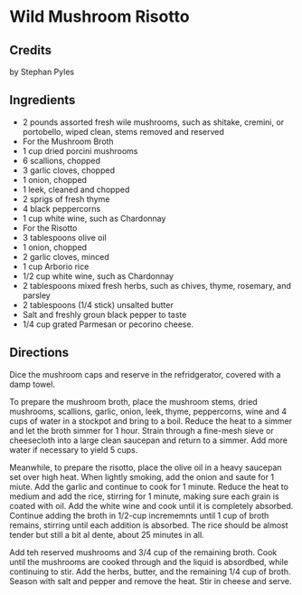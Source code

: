 # Wild Mushroom Risotto 

## Credits

by Stephan Pyles

## Ingredients

- 2 pounds assorted fresh wile mushrooms, such as shitake, cremini, or portobello, wiped clean, stems removed and reserved
- For the Mushroom Broth
- 1 cup dried porcini mushrooms
- 6 scallions, chopped
- 3 garlic cloves, chopped
- 1 onion, chopped
- 1 leek, cleaned and chopped
- 2 sprigs of fresh thyme
- 4 black peppercorns
- 1 cup white wine, such as Chardonnay
- For the Risotto
- 3 tablespoons olive oil
- 1 onion, chopped
- 2 garlic cloves, minced
- 1 cup Arborio rice
- 1/2 cup white wine, such as Chardonnay
- 2 tablespoons mixed fresh herbs, such as chives, thyme, rosemary, and parsley
- 2 tablespoons (1/4 stick) unsalted butter
- Salt and freshly groun black pepper to taste
- 1/4 cup grated Parmesan or pecorino cheese.

## Directions

Dice the mushroom caps and reserve in the refridgerator, covered with a damp towel.  
  
 To prepare the mushroom broth, place the mushroom stems, dried mushrooms, scallions, garlic, onion, leek, thyme, peppercorns, wine and 4 cups of water in a stockpot and bring to a boil. Reduce the heat to a simmer and let the broth simmer for 1 hour. Strain through a fine-mesh sieve or cheesecloth into a large clean saucepan and return to a simmer. Add more water if necessary to yield 5 cups.  
  
 Meanwhile, to prepare the risotto, place the olive oil in a heavy saucepan set over high heat. When lightly smoking, add the onion and saute for 1 miute. Add the garlic and continue to cook for 1 minute. Reduce the heat to medium and add the rice, stirring for 1 minute, making sure each grain is coated with oil. Add the white wine and cook until it is completely absorbed. Continue adding the broth in 1/2-cup incrememnts until 1 cup of broth remains, stirring until each addition is absorbed. The rice should be almost tender but still a bit al dente, about 25 minutes in all.  
  
 Add teh reserved mushrooms and 3/4 cup of the remaining broth. Cook until the mushrooms are cooked through and the liquid is absordbed, while continuing to stir. Add the herbs, butter, and the remaining 1/4 cup of broth. Season with salt and pepper and remove the heat. Stir in cheese and serve.

